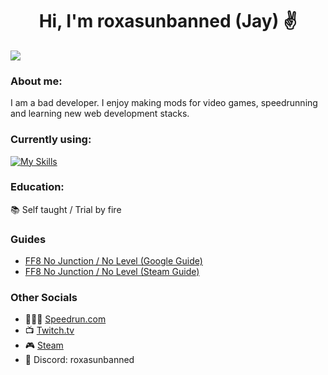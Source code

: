 <h1 align="center">Hi, I'm roxasunbanned (Jay) ✌</h1>

<a href="https://www.linkedin.com/in/jay-rox/" ><img src="https://img.shields.io/badge/LinkedIn-0077B5?style=for-the-badge&logo=linkedin&logoColor=white" /> </a>
### About me:
I am a bad developer. 
I enjoy making mods for video games, speedrunning and learning new web development stacks.


### Currently using:

[![My Skills](https://skillicons.dev/icons?i=cpp,cs,nodejs,react,js,laravel,wordpress,html,css,scss,python,gulp,git,vscode)](https://skillicons.dev)

### Education:
📚 Self taught / Trial by fire

### Guides
- [FF8 No Junction / No Level (Google Guide)](https://docs.google.com/document/d/1lP1JJq1OsdQgBbLfQeo5Z9ZFCog1RJGopGGxrY__Lic/edit?usp=sharing)
- [FF8 No Junction / No Level (Steam Guide)](https://steamcommunity.com/sharedfiles/filedetails/?id=3292381192)

### Other Socials
- 🏃🏻‍♀ [Speedrun.com](https://www.speedrun.com/users/roxasunbanned)
- 📺 [Twitch.tv](https://www.twitch.tv/roxasunbanned)
- 🎮 [Steam](https://steamcommunity.com/id/roxasunbanned/)
- 💬 Discord: roxasunbanned
